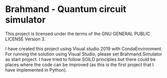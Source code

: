 # Brahmand - Quantum circuit simulator

This project is licensed under the terms of the GNU GENERAL PUBLIC LICENSE Version 3.

I have created this project using Visual studio 2019 with CondaEnvironment. 
For running the solution using Visual Studio, please set Brahmand.Simulator as start project.
I have tried to follow SOILD principles but there could be places where the code can be improved (as this is the first project that I have implemented in Python).
